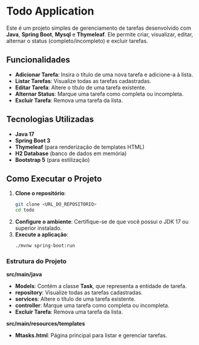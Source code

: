 # Todo Application

Este é um projeto simples de gerenciamento de tarefas desenvolvido com **Java**, **Spring Boot**, **Mysql** e **Thymeleaf**. Ele permite criar, visualizar, editar, alternar o status (completo/incompleto) e excluir tarefas.

## Funcionalidades

- **Adicionar Tarefa**: Insira o título de uma nova tarefa e adicione-a à lista.
- **Listar Tarefas**: Visualize todas as tarefas cadastradas.
- **Editar Tarefa**: Altere o título de uma tarefa existente.
- **Alternar Status**: Marque uma tarefa como completa ou incompleta.
- **Excluir Tarefa**: Remova uma tarefa da lista.

## Tecnologias Utilizadas

- **Java 17**
- **Spring Boot 3**
- **Thymeleaf** (para renderização de templates HTML)
- **H2 Database** (banco de dados em memória)
- **Bootstrap 5** (para estilização)

## Como Executar o Projeto

1. **Clone o repositório**:
   ```bash
   git clone <URL_DO_REPOSITORIO>
   cd todo
2. **Configure o ambiente**:
   Certifique-se de que você possui o JDK 17 ou superior instalado.
3. **Execute a aplicação**:
   ```bash
   ./mvnw spring-boot:run
### Estrutura do Projeto
**src/main/java**
- **Models**: Contém a classe **Task**, que representa a entidade de tarefa.
- **repository**: Visualize todas as tarefas cadastradas.
- **services**: Altere o título de uma tarefa existente.
- **controller**: Marque uma tarefa como completa ou incompleta.
- **Excluir Tarefa**: Remova uma tarefa da lista.

**src/main/resources/templates**
- **Mtasks.html**: Página principal para listar e gerenciar tarefas.
